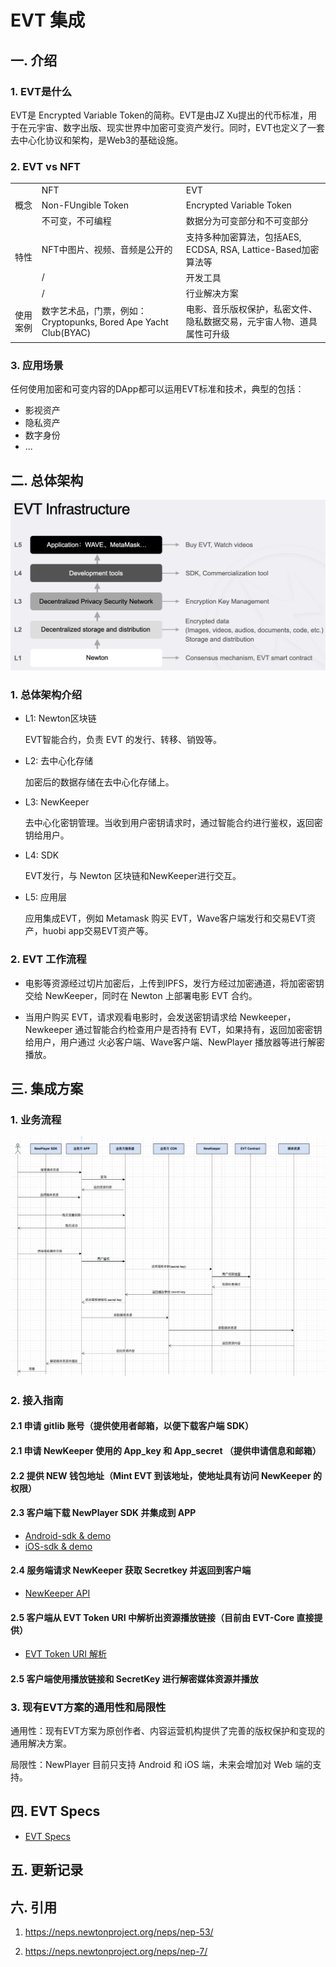 # EVT 集成

## 一. 介绍

### 1. EVT是什么
EVT是 Encrypted Variable Token的简称。EVT是由JZ Xu提出的代币标准，用于在元宇宙、数字出版、现实世界中加密可变资产发行。同时，EVT也定义了一套去中心化协议和架构，是Web3的基础设施。

### 2. EVT vs NFT

<table>
  <tr>
    <td></td>
    <td>NFT</td>
    <td>EVT</td>
  </tr>
  <tr>
    <td>概念</td>
    <td>Non-FUngible Token</td>
    <td>Encrypted Variable Token</td>
  </tr>
  <tr>
    <td rowspan = 4>特性</td>
    <td>不可变，不可编程</td>
    <td>数据分为可变部分和不可变部分</td>
  </tr>
  <tr>
    <td>NFT中图片、视频、音频是公开的</td>
    <td>支持多种加密算法，包括AES, ECDSA, RSA, Lattice-Based加密算法等</td>
  </tr>
  <tr>
    <td>/</td>
    <td>开发工具</td>
  </tr>
  <tr>
    <td>/</td>
    <td>行业解决方案</td>
  </tr>
  <tr>
    <td>使用案例</td>
    <td>数字艺术品，门票，例如：Cryptopunks, Bored Ape Yacht Club(BYAC)</td>
    <td>电影、音乐版权保护，私密文件、隐私数据交易，元宇宙人物、道具属性可升级</td>
  </tr>
</table>


### 3. 应用场景
任何使用加密和可变内容的DApp都可以运用EVT标准和技术，典型的包括：
* 影视资产
* 隐私资产
* 数字身份
* ...



## 二. 总体架构

![evt-infrastructure](../res/evt-infrastructure.png)

### 1. 总体架构介绍

* L1: Newton区块链

  EVT智能合约，负责 EVT 的发行、转移、销毁等。

* L2: 去中心化存储

  加密后的数据存储在去中心化存储上。

* L3: NewKeeper

  去中心化密钥管理。当收到用户密钥请求时，通过智能合约进行鉴权，返回密钥给用户。

* L4: SDK

  EVT发行，与 Newton 区块链和NewKeeper进行交互。

* L5: 应用层

  应用集成EVT，例如 Metamask 购买 EVT，Wave客户端发行和交易EVT资产，huobi app交易EVT资产等。

### 2. EVT 工作流程
- 电影等资源经过切片加密后，上传到IPFS，发行方经过加密通道，将加密密钥交给 NewKeeper，同时在 Newton 上部署电影 EVT 合约。

- 当用户购买 EVT，请求观看电影时，会发送密钥请求给 Newkeeper，Newkeeper 通过智能合约检查用户是否持有 EVT，如果持有，返回加密密钥给用户，用户通过 火必客户端、Wave客户端、NewPlayer 播放器等进行解密播放。

## 三. 集成方案

### 1. 业务流程
![evt_flow](../res/evt-uml.png)

### 2. 接入指南

#### 2.1 申请 gitlib 账号（提供使用者邮箱，以便下载客户端 SDK）

#### 2.1 申请 NewKeeper 使用的 App_key 和 App_secret （提供申请信息和邮箱）

#### 2.2 提供 NEW 钱包地址（Mint EVT 到该地址，使地址具有访问 NewKeeper 的权限）

#### 2.3 客户端下载 NewPlayer SDK 并集成到 APP

- [Android-sdk & demo](https://gitlab.weinvent.org/wave/business/wave-websites/evt-player-android)
- [iOS-sdk & demo](https://gitlab.weinvent.org/wave/business/wave-websites/evt-player-ios)

#### 2.4 服务端请求 NewKeeper 获取 Secretkey 并返回到客户端

- [NewKeeper API](https://gitlab.weinvent.org/wave/business/wave-websites/evt-integration-newkeeper)

#### 2.5 客户端从 EVT Token URI 中解析出资源播放链接（目前由 EVT-Core 直接提供）

- [EVT Token URI 解析](tokenUri.md)

#### 2.5 客户端使用播放链接和 SecretKey 进行解密媒体资源并播放

### 3. 现有EVT方案的通用性和局限性

通用性：现有EVT方案为原创作者、内容运营机构提供了完善的版权保护和变现的通用解决方案。

局限性：NewPlayer 目前只支持 Android 和 iOS 端，未来会增加对 Web 端的支持。

## 四. EVT Specs

- [EVT Specs](evt-specs.md)

## 五. 更新记录

## 六. 引用

1. https://neps.newtonproject.org/neps/nep-53/

2. https://neps.newtonproject.org/neps/nep-7/
